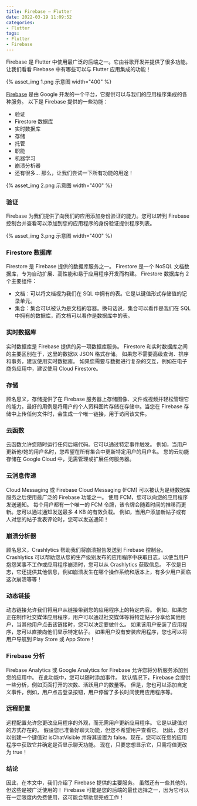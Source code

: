 ```yaml
---
title: Firebase — Flutter
date: 2022-03-19 11:09:52
categories:
- Flutter
tags:
- Flutter
- Firebase
---
```


Firebase 是 Fl​​utter 中使用最广泛的后端之一。它由谷歌开发并提供了很多功能。让我们看看 Firebase 中有哪些可以与 Flutter 应用集成的功能！

{% asset_img 1.png 示意图 width="400" %}

<!--more-->

[Firebase](https://console.firebase.google.com/) 是由 Google 开发的一个平台，它提供可以与我们的应用程序集成的各种服务。
以下是 Firebase 提供的一些功能：
 * 验证
 * Firestore 数据库
 * 实时数据库
 * 存储
 * 托管
 * 职能
 * 机器学习
 * 崩溃分析器
 * 还有很多…
那么，让我们尝试一下所有功能的用途！

{% asset_img 2.png 示意图 width="400" %}

### 验证

Firebase 为我们提供了向我们的应用添加身份验证的能力。您可以转到 Firebase 控制台并查看可以添加到您的应用程序的身份验证提供程序列表。

{% asset_img 3.png 示意图 width="400" %}

### Firestore 数据库

Firestore 是 Firebase 提供的数据库服务之一。 Firestore 是一个 NoSQL 文档数据库，专为自动扩展、高性能和易于应用程序开发而构建。 Firestore 数据库有 2 个主要组件：
 * 文档：可以将文档视为我们在 SQL 中拥有的表。它是以键值形式存储值的记录单元。
 * 集合：集合可以被认为是文档的容器。换句话说，集合可以看作是我们在 SQL 中拥有的数据库，而文档可以看作是数据库中的表。

 ### 实时数据库

实时数据库是 Firebase 提供的另一项数据库服务。 Firestore 和实时数据库之间的主要区别在于，这里的数据以 JSON 格式存储。
如果您不需要高级查询、排序和事务，建议使用实时数据库。
如果您需要与数据进行复杂的交互，例如在电子商务应用中，建议使用 Cloud Firestore。

### 存储

顾名思义，存储提供了在 Firebase 服务器上存储图像、文件或视频并轻松管理它的能力。最好的用例是将用户的个人资料图片存储在存储中。当您在 Firebase 存储中上传任何文件时，会生成一个唯一链接，用于访问该文件。

### 云函数

云函数允许您随时运行任何后端代码。它可以通过特定事件触发。
例如，当用户更新他/她的用户名时，您希望在所有集合中更新特定用户的用户名。
您的云功能存储在 Google Cloud 中，无需管理或扩展任何服务器。

### 云消息传递

Cloud Messaging 或 Firebase Cloud Messaging (FCM) 可以被认为是继数据库服务之后使用最广泛的 Firebase 功能之一。
使用 FCM，您可以向您的应用程序发送通知。
每个用户都有一个唯一的 FCM 令牌，该令牌会随着时间的推移而更新。您可以通过通知发送最多 4 KB 的有效负载。
例如，当用户添加新帖子或有人对您的帖子发表评论时，您可以发送通知！

### 崩溃分析器

顾名思义，Crashlytics 帮助我们将崩溃报告发送到 Firebase 控制台。 
Crashlytics 可以帮助您从您的生产级别发布的应用程序中获取日志，以便当用户抱怨某事不工作或应用程序崩溃时，您可以从 Crashlytics 获取信息。
不仅是日志，它还提供其他信息，例如崩溃发生在哪个操作系统和版本上，有多少用户面临这次崩溃等等！

### 动态链接

动态链接允许我们将用户从链接带到您的应用程序上的特定内容。
例如，如果您正在制作社交媒体应用程序，用户可以通过社交媒体等将特定帖子分享给其他用户，当其他用户点击该链接时，您可以决定要做什么。
如果该用户安装了应用程序，您可以直接向他们显示特定帖子。
如果用户没有安装应用程序，您也可以将用户导航到 Play Store 或 App Store！

### Firebase 分析

Firebase Analytics 或 Google Analytics for Firebase 允许您将分析服务添加到您的应用中。
在此功能中，您可以随时添加事件。
默认情况下，Firebase 会提供一些分析，例如页面打开的次数、活跃用户的数量等。
但是，您也可以添加自定义事件，例如，用户点击登录按钮，用户停留了多长时间使用应用程序等。

### 远程配置

远程配置允许您更改应用程序的外观，而无需用户更新应用程序。
它是以键值对的方式存在的。
假设您已准备好聊天功能，但您不希望用户查看它。
因此，您可以创建一个键值对 isChatVisible 并将其设置为 false。现在，您可以在您的应用程序中获取它并确定是否显示聊天功能。
现在，只要您想显示它，只需将值更改为 true！

### 结论

因此，在本文中，我们介绍了 Firebase 提供的主要服务。
虽然还有一些其他的，但这些是被广泛使用的！ 
Firebase 可能是您的后端的最佳选择之一，因为它可以在一定限度内免费使用，这可能会帮助您完成工作！